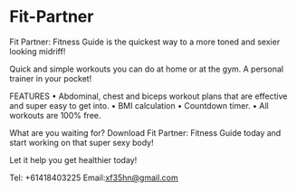 # Fit-Partner

Fit Partner: Fitness Guide is the quickest way to a more toned and sexier looking midriff!

Quick and simple workouts you can do at home or at the gym. A personal trainer in your pocket!

FEATURES
• Abdominal, chest and biceps workout plans that are effective and super easy to get into.
• BMI calculation
• Countdown timer.
• All workouts are 100% free.

What are you waiting for? Download Fit Partner: Fitness Guide today and start working on that super sexy body!

Let it help you get healthier today!

Tel: +61418403225
Email:xf35hn@gmail.com
